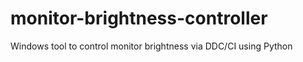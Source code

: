 # monitor-brightness-controller
Windows tool to control monitor brightness via DDC/CI using Python 
